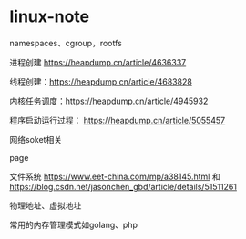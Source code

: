# linux-note

namespaces、cgroup，rootfs

进程创建 https://heapdump.cn/article/4636337

线程创建：https://heapdump.cn/article/4683828

内核任务调度：https://heapdump.cn/article/4945932 

程序启动运行过程： https://heapdump.cn/article/5055457

网络soket相关

page

文件系统 https://www.eet-china.com/mp/a38145.html 和 https://blog.csdn.net/jasonchen_gbd/article/details/51511261

物理地址、虚拟地址

常用的内存管理模式如golang、php
